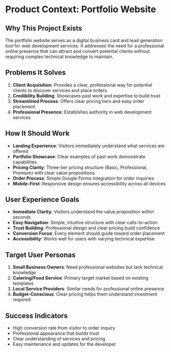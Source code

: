# Product Context: Portfolio Website

## Why This Project Exists
The portfolio website serves as a digital business card and lead generation tool for web development services. It addresses the need for a professional online presence that can attract and convert potential clients without requiring complex technical knowledge to maintain.

## Problems It Solves
1. **Client Acquisition**: Provides a clear, professional way for potential clients to discover services and place orders
2. **Credibility Building**: Showcases past work and expertise to build trust
3. **Streamlined Process**: Offers clear pricing tiers and easy order placement
4. **Professional Presence**: Establishes authority in web development services

## How It Should Work
- **Landing Experience**: Visitors immediately understand what services are offered
- **Portfolio Showcase**: Clear examples of past work demonstrate capabilities
- **Pricing Clarity**: Three-tier pricing structure (Basic, Professional, Premium) with clear value propositions
- **Order Process**: Simple Google Forms integration for order inquiries
- **Mobile-First**: Responsive design ensures accessibility across all devices

## User Experience Goals
- **Immediate Clarity**: Visitors understand the value proposition within seconds
- **Easy Navigation**: Simple, intuitive structure with clear calls-to-action
- **Trust Building**: Professional design and clear pricing build confidence
- **Conversion Focus**: Every element should guide toward order placement
- **Accessibility**: Works well for users with varying technical expertise

## Target User Personas
1. **Small Business Owners**: Need professional websites but lack technical knowledge
2. **Catering/Food Service**: Primary target market based on existing templates
3. **Local Service Providers**: Similar needs for professional online presence
4. **Budget-Conscious**: Clear pricing helps them understand investment required

## Success Indicators
- High conversion rate from visitor to order inquiry
- Professional appearance that builds trust
- Clear understanding of services and pricing
- Easy maintenance and updates for the developer
